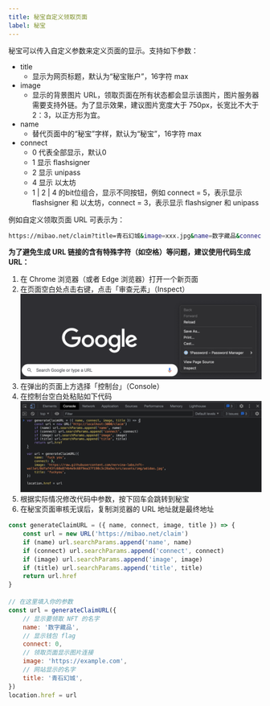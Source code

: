 ```yaml
---
title: 秘宝自定义领取页面
label: 秘宝
---
```


秘宝可以传入自定义参数来定义页面的显示。支持如下参数：

- title
  - 显示为网页标题，默认为“秘宝账户”，16字符 max
- image
  - 显示的背景图片 URL，领取页面在所有状态都会显示该图片，图片服务器需要支持外链。为了显示效果，建议图片宽度大于 750px，长宽比不大于 2：3，以正方形为宜。
- name
  * 替代页面中的“秘宝”字样，默认为“秘宝”，16字符 max
- connect
  * 0 代表全部显示，默认0
  * 1 显示 flashsigner
  * 2 显示 unipass
  * 4 显示 以太坊
  * 1 | 2 | 4 的bit位组合，显示不同按钮，例如 connect = 5，表示显示 flashsigner 和 以太坊，connect = 3，表示显示 flashsigner 和 unipass

例如自定义领取页面 URL 可表示为：
```bash
https://mibao.net/claim?title=青石幻城&image=xxx.jpg&name=数字藏品&connect=1
```

**为了避免生成 URL 链接的含有特殊字符（如空格）等问题，建议使用代码生成 URL：**

1. 在 Chrome 浏览器（或者 Edge 浏览器）打开一个新页面
2. 在页面空白处点击右键，点击「审查元素」（Inspect）
![1643005485583.png](../image/mibao/inspect.png)
3. 在弹出的页面上方选择「控制台」（Console）
4. 在控制台空白处粘贴如下代码
![1643005485583.png](../image/mibao/console.png)
5. 根据实际情况修改代码中参数，按下回车会跳转到秘宝
6. 在秘宝页面审核无误后，复制浏览器的 URL 地址就是最终地址

```js
const generateClaimURL = ({ name, connect, image, title }) => {
    const url = new URL('https://mibao.net/claim')
    if (name) url.searchParams.append('name', name)
    if (connect) url.searchParams.append('connect', connect)
    if (image) url.searchParams.append('image', image)
    if (title) url.searchParams.append('title', title)
    return url.href
}

// 在这里填入你的参数
const url = generateClaimURL({
    // 显示要领取 NFT 的名字
    name: '数字藏品',
    // 显示钱包 flag
    connect: 0,
    // 领取页面显示图片连接
    image: 'https://example.com',
    // 网站显示的名字
    title: '青石幻城',
})
location.href = url
```
